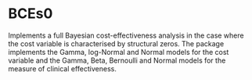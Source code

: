 # BCEs0
Implements a full Bayesian cost-effectiveness analysis in the case where the cost variable is characterised by structural zeros. The package implements the Gamma, log-Normal and Normal models for the cost variable and the Gamma, Beta, Bernoulli and Normal models for the measure of clinical effectiveness. 
